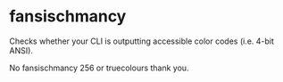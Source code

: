 # fansischmancy

Checks whether your CLI is outputting accessible color codes (i.e. 4-bit ANSI).

No fansischmancy 256 or truecolours thank you.

